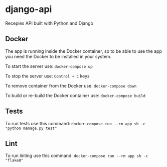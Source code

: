 # django-api

Recepies API built with Python and Django

## Docker

The app is running inside the Docker container, so to be able to use the app you need the Docker to be installed in your system.

To start the server use:
`docker-compose up`

To stop the server use:
`Control + C` keys

To remove container from the Docker use:
`docker-compose down`

To build or re-build the Docker container use:
`docker-compose build`

## Tests

To run tests use this command:
`docker-compose run --rm app sh -c "python manage.py test"`

## Lint

To run linting use this command:
`docker-compose run --rm app sh -c "flake8"`

